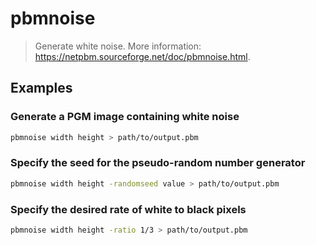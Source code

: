 # pbmnoise

> Generate white noise. More information: <https://netpbm.sourceforge.net/doc/pbmnoise.html>.

## Examples

### Generate a PGM image containing white noise

```bash
pbmnoise width height > path/to/output.pbm
```

### Specify the seed for the pseudo-random number generator

```bash
pbmnoise width height -randomseed value > path/to/output.pbm
```

### Specify the desired rate of white to black pixels

```bash
pbmnoise width height -ratio 1/3 > path/to/output.pbm
```
